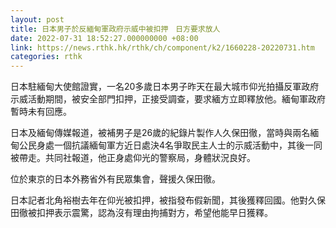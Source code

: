 ```yaml
---
layout: post
title: 日本男子於反緬甸軍政府示威中被扣押　日方要求放人
date: 2022-07-31 18:52:27.000000000 +08:00
link: https://news.rthk.hk/rthk/ch/component/k2/1660228-20220731.htm
categories: rthk
---
```


日本駐緬甸大使館證實，一名20多歲日本男子昨天在最大城市仰光拍攝反軍政府示威活動期間，被安全部門扣押，正接受調查，要求緬方立即釋放他。緬甸軍政府暫時未有回應。

日本及緬甸傳媒報道，被補男子是26歲的紀錄片製作人久保田徹，當時與兩名緬甸公民身處一個抗議緬甸軍方近日處決4名爭取民主人士的示威活動中，其後一同被帶走。共同社報道，他正身處仰光的警察局，身體狀況良好。

位於東京的日本外務省外有民眾集會，聲援久保田徹。

日本記者北角裕樹去年在仰光被扣押，被指發布假新聞，其後獲釋回國。他對久保田徹被扣押表示震驚，認為沒有理由拘捕對方，希望他能早日獲釋。

